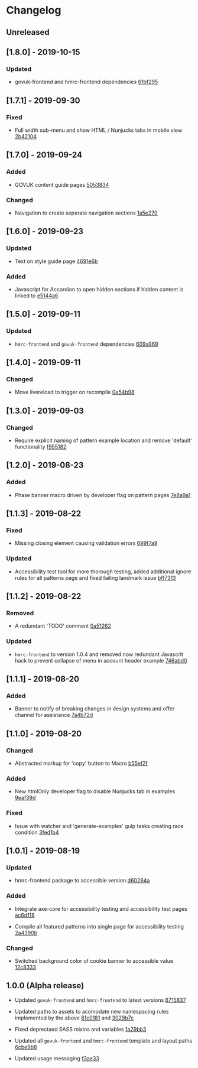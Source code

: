 # Changelog

## Unreleased

## [1.8.0] - 2019-10-15

### Updated
- govuk-frontend and hmrc-frontend dependencies [61bf295](61bf295564e10f74e411be9b6bd2ff912b0cebd9)

## [1.7.1] - 2019-09-30

### Fixed
- Full width sub-menu and show HTML / Nunjucks tabs in mobile view [2b42104](2b42104f4326dab8d26683e93b59c3eee87c8db6)

## [1.7.0] - 2019-09-24

### Added
- GOVUK content guide pages [5053834](5053834a4c738bc75aa79edd37d7742574a644f0)

### Changed
- Navigation to create seperate navigation sections [1a5e270](1a5e270adaff9371fd8301491d4d66b89832c950)

## [1.6.0] - 2019-09-23

### Updated
- Text on style guide page [4691e6b](4691e6b7bcae7596a861a75f40d6d2775f84de5c)

### Added
- Javascript for Accordion to open hidden sections if hidden content is linked to [e5144a6](e5144a68ed904b187b12e10b8cff480beb819288)

## [1.5.0] - 2019-09-11

### Updated
- `hmrc-frontend` and `govuk-frontend` dependencies [609a969](609a969a3fa0dab0ceabad6b2e16b13d6e5d5e38)

## [1.4.0] - 2019-09-11

### Changed
- Move livereload to trigger on recompile [0e54b98](0e54b986df4ac13b677d1c383be791b536ccb3d7)

## [1.3.0] - 2019-09-03

### Changed
- Require explicit naming of pattern example location and remove 'default' functionality [f955182](f9551828a4445ebb0523b70915e82a990af53301)

## [1.2.0] - 2019-08-23

### Added
- Phase banner macro driven by developer flag on pattern pages [7e8a9a1](7e8a9a1e5df89cc49680bd74902ef45c08cdc491)

## [1.1.3] - 2019-08-22

### Fixed
- Missing closing element causing validation errors [699f7a9](699f7a98c9c6d199e011ef386bbdc13217b303ea)

### Updated
- Accessibility test tool for more thorough testing, added additional ignore rules for all patterns page and fixed failing landmark issue [bff7313](bff731396c09c23d142f21b79d04f567fd6f254e)

## [1.1.2] - 2019-08-22

### Removed
- A redundant 'TODO' comment [0a51262](0a51262734b95ff5cdf12aafeda93288e7feb4fa)

### Updated
- `hmrc-frontend` to version 1.0.4 and removed now redundant Javascrit hack to prevent collapse of menu in account header example [746abd0](746abd0aae8073f44e1f67d6eba9c66e245a68eb)

## [1.1.1] - 2019-08-20

### Added
- Banner to notify of breaking changes in design systems and offer channel for assistance [7a4b72d](7a4b72d6f5a9c2784d21e374ccaf8e9d81dec6de)

## [1.1.0] - 2019-08-20

### Changed
- Abstracted markup for 'copy' button to Macro [b55ef2f](b55ef2fe4948c4ed50a112a99922d89352e851ac)

### Added
- New htmlOnly developer flag to disable Nunjucks tab in examples [9eaf39d](9eaf39dcdfe16c11ca372322a13b6f3899208c1b)

### Fixed
- Issue with watcher and 'generate-examples' gulp tasks creating race condition [3fed1b4](3fed1b4a238442454f3d8a3bd6859b2daa4006f0)

## [1.0.1] - 2019-08-19

### Updated
- hmrc-frontend package to accessible version [d60284a](d60284afe98abc77c1ebccfb9806bed579af5c6a)

### Added
- Integrate axe-core for accessibility testing and accessibility test pages [ac6d118](ac6d1188062c824ceefb81d86f7b7131cff7cb52)

- Compile all featured patterns into single page for accessibility testing [2a4390b](2a4390bf9178a26c5c777f53c4ef187d0e16bd0d)

### Changed
- Switched background color of cookie banner to accessible value [12c8333](12c83334c89753bd1d78a495f1fabd549c54f873)

## 1.0.0 (Alpha release)

- Updated `govuk-frontend` and `hmrc-frontend` to latest versions [6715837](67158371bb978db43c2af94fb32b389ab358626b)

- Updated paths to assets to acomodate new namespacing rules implemented by the above [81c0181](81c018150de41d755d3a0f72647aa2f66721e8f3) and [3029b7c](3029b7ca8501308d5a71a19488d2c166df72c3e9)

- Fixed deprectaed SASS mixins and variables [1a29bb3](1a29bb30bc12f14074c7b7a70de0d643ddb91880)

- Updated all `govuk-frontend` and `hmrc-frontend` template and layout paths [6cbe9b8](6cbe9b850e44346f13741bf6d5399861610c7340)

- Updated usage messaging [f3ae33](f3ae337f9e527ee0d9574a63881a22b5f6170886)